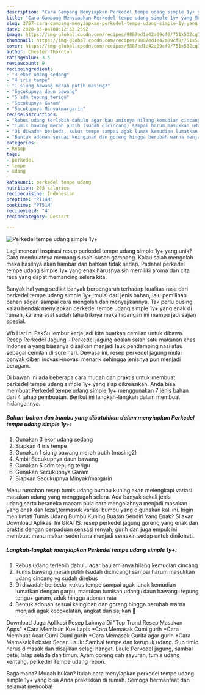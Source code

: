 ```yaml
---
description: "Cara Gampang Menyiapkan Perkedel tempe udang simple 1y+ yang Menggugah Selera"
title: "Cara Gampang Menyiapkan Perkedel tempe udang simple 1y+ yang Menggugah Selera"
slug: 2787-cara-gampang-menyiapkan-perkedel-tempe-udang-simple-1y-yang-menggugah-selera
date: 2020-05-04T00:12:52.259Z
image: https://img-global.cpcdn.com/recipes/9887ed1e42a09cf0/751x532cq70/perkedel-tempe-udang-simple-1y-foto-resep-utama.jpg
thumbnail: https://img-global.cpcdn.com/recipes/9887ed1e42a09cf0/751x532cq70/perkedel-tempe-udang-simple-1y-foto-resep-utama.jpg
cover: https://img-global.cpcdn.com/recipes/9887ed1e42a09cf0/751x532cq70/perkedel-tempe-udang-simple-1y-foto-resep-utama.jpg
author: Chester Thornton
ratingvalue: 3.5
reviewcount: 9
recipeingredient:
- "3 ekor udang sedang"
- "4 iris tempe"
- "1 siung bawang merah putih masing2"
- "Secukupnya daun bawang"
- "5 sdm tepung terigu"
- "Secukupnya Garam"
- "Secukupnya Minyakmargarin"
recipeinstructions:
- "Rebus udang terlebih dahulu agar bau amisnya hilang kemudian cincang"
- "Tumis bawang merah putih (sudah dicincang) sampai harum masukkan udang cincang yg sudah direbus"
- "Di diwadah berbeda, kukus tempe sampai agak lunak kemudian lumatkan dengan garpu, masukan tumisan udang+daun bawang+tepung terigu+ garam, aduk hingga adonan rata"
- "Bentuk adonan sesuai keinginan dan goreng hingga berubah warna menjadi agak kecokelatan, angkat dan sajikan 💞"
categories:
- Resep
tags:
- perkedel
- tempe
- udang

katakunci: perkedel tempe udang 
nutrition: 203 calories
recipecuisine: Indonesian
preptime: "PT14M"
cooktime: "PT51M"
recipeyield: "4"
recipecategory: Dessert

---
```



![Perkedel tempe udang simple 1y+](https://img-global.cpcdn.com/recipes/9887ed1e42a09cf0/751x532cq70/perkedel-tempe-udang-simple-1y-foto-resep-utama.jpg)

Lagi mencari inspirasi resep perkedel tempe udang simple 1y+ yang unik? Cara membuatnya memang susah-susah gampang. Kalau salah mengolah maka hasilnya akan hambar dan bahkan tidak sedap. Padahal perkedel tempe udang simple 1y+ yang enak harusnya sih memiliki aroma dan cita rasa yang dapat memancing selera kita.

Banyak hal yang sedikit banyak berpengaruh terhadap kualitas rasa dari perkedel tempe udang simple 1y+, mulai dari jenis bahan, lalu pemilihan bahan segar, sampai cara mengolah dan menyajikannya. Tak perlu pusing kalau hendak menyiapkan perkedel tempe udang simple 1y+ yang enak di rumah, karena asal sudah tahu triknya maka hidangan ini mampu jadi sajian spesial.

Wb Hari ni PakSu lembur kerja jadi kita buatkan cemilan untuk dibawa. Resep Perkedel Jagung - Perkedel jagung adalah salah satu makanan khas Indonesia yang biasanya disajikan menjadi lauk pendamping nasi atau sebagai cemilan di sore hari. Dewasa ini, resep perkedel jagung mulai banyak diberi inovasi-inovasi menarik sehingga jenisnya pun menjadi beragam.


Di bawah ini ada beberapa cara mudah dan praktis untuk membuat perkedel tempe udang simple 1y+ yang siap dikreasikan. Anda bisa membuat Perkedel tempe udang simple 1y+ menggunakan 7 jenis bahan dan 4 tahap pembuatan. Berikut ini langkah-langkah dalam membuat hidangannya.

<!--inarticleads1-->

##### Bahan-bahan dan bumbu yang dibutuhkan dalam menyiapkan Perkedel tempe udang simple 1y+:

1. Gunakan 3 ekor udang sedang
1. Siapkan 4 iris tempe
1. Gunakan 1 siung bawang merah putih (masing2)
1. Ambil Secukupnya daun bawang
1. Gunakan 5 sdm tepung terigu
1. Gunakan Secukupnya Garam
1. Siapkan Secukupnya Minyak/margarin


Menu rumahan resep tumis udang bumbu kuning akan melengkapi variasi masakan udang yang menggugah selera. Ada banyak sekali jenis udang,serta beraneka macam pula cara mengolahnya menjadi masakan yang enak dan lezat,termasuk variasi bumbu yang digunakan kali ini. Ingin menikmati Tumis Udang Bumbu Kuning Buatan Sendiri Yang Enak? Silakan Download Aplikasi Ini GRATIS. resep perkedel jagung goreng yang enak dan praktis dengan perpaduan sensasi renyah, gurih dan juga empuk ini membuat menu makan sederhana menjadi semakin sedap untuk dinikmati. 

<!--inarticleads2-->

##### Langkah-langkah menyiapkan Perkedel tempe udang simple 1y+:

1. Rebus udang terlebih dahulu agar bau amisnya hilang kemudian cincang
1. Tumis bawang merah putih (sudah dicincang) sampai harum masukkan udang cincang yg sudah direbus
1. Di diwadah berbeda, kukus tempe sampai agak lunak kemudian lumatkan dengan garpu, masukan tumisan udang+daun bawang+tepung terigu+ garam, aduk hingga adonan rata
1. Bentuk adonan sesuai keinginan dan goreng hingga berubah warna menjadi agak kecokelatan, angkat dan sajikan 💞


Download Juga Aplikasi Resep Lainnya Di &#34;Top Trand Resep Masakan Apps&#34; *Cara Membuat Kue Lapis *Cara Memasak Cumi gurih *Cara Membuat Acar Cumi Cumi gurih *Cara Memasak Gurita agar gurih *Cara Memasak Lobster Segar. Lauk: Sambal tempe dan kerupuk udang. Sup timlo harus dimasak dan disajikan selagi hangat. Lauk: Perkedel jagung, sambal pete, lalap selada dan timun. Ayam goreng cah sayuran, tumis udang kentang, perkedel Tempe udang rebon. 

Bagaimana? Mudah bukan? Itulah cara menyiapkan perkedel tempe udang simple 1y+ yang bisa Anda praktikkan di rumah. Semoga bermanfaat dan selamat mencoba!
